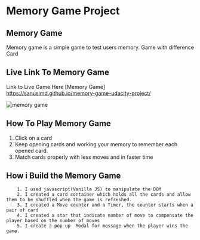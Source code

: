 # Memory Game Project
## Memory Game 
Memory game is  a simple game to test users memory. Game with difference Card 


## Live Link To Memory Game  
Link to Live Game Here [Memory Game] https://sanusimd.github.io/memory-game-udacity-project/ 

![memory game](https://user-images.githubusercontent.com/22980601/43998031-f1ae71c8-9de3-11e8-933c-33e2be3df24f.png)

## How To Play Memory Game

 1. Click on a card
 2. Keep opening cards and working your memory to remember each opened card.
 3. Match cards properly with less moves and in faster time


## How i Build the Memory Game
        1. I used javascript(Vanilla JS) to manipulate the DOM
        2. I created a card container which holds all the cards and allow them to be shuffled when the game is refreshed.
        3. I created a Move counter and a Timer, the counter starts when a pair of card
        4. I created a star that indicate number of move to compensate the player based on the number of moves 
        5. I create a pop-up  Modal for message when the player wins the game.
